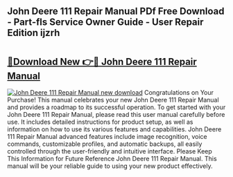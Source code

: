 ## John Deere 111 Repair Manual PDf Free Download - Part-fls Service Owner Guide - User Repair Edition ijzrh

# <h2><a href="http://bc87263.oget.top/?id=John+Deere+111+Repair+Manual">🔗Download New 👉🔴 John Deere 111 Repair Manual</a></h2>

[![John Deere 111 Repair Manual new download](https://i.imgur.com/5g1atiW.png)](http://bc87263.oget.top/?id=John+Deere+111+Repair+Manual)
Congratulations on Your Purchase! This manual celebrates your new John Deere 111 Repair Manual and provides a roadmap to its successful operation. To get started with your John Deere 111 Repair Manual, please read this user manual carefully before use. It includes detailed instructions for product setup, as well as information on how to use its various features and capabilities. John Deere 111 Repair Manual advanced features include image recognition, voice commands, customizable profiles, and automatic backups, all easily controlled through the user-friendly and intuitive interface. Please Keep This Information for Future Reference John Deere 111 Repair Manual. This manual will be your reliable guide to using your new product effectively.
